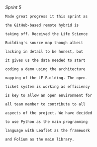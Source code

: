 *Sprint 5*

	Made great progress it this sprint as 
	
	the GitHub-based remote hybrid is 
	
	taking off. Received the Life Science 
	
	Building's source map though albeit 
	
	lacking in detail to be honest, but 
	
	it gives us the data needed to start 
	
	coding a demo using the architecture 
	
	mapping of the LF Building. The open-
	
	ticket system is working as efficiency 
	
	is key to allow an open environment for 
	
	all team member to contribute to all 
	
	aspects of the project. We have decided
	
	to use Python as the main programming 
	
	language with Leaflet as the framework 
	
	and Folium as the main library. 